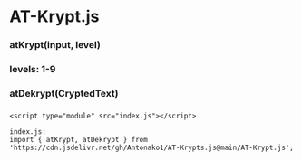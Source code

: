 # AT-Krypt.js
###
### atKrypt(input, level)
### levels: 1-9
###
### atDekrypt(CryptedText)
###
###
```
<script type="module" src="index.js"></script>

index.js:
import { atKrypt, atDekrypt } from 'https://cdn.jsdelivr.net/gh/Antonako1/AT-Krypts.js@main/AT-Krypt.js';
```
